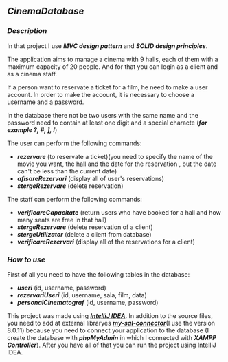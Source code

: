 ## ***CinemaDatabase***  

### ***Description*** 

In that project I use ***MVC design pattern*** and ***SOLID design principles***.

The application aims to manage a cinema with 9 halls, each of them with a maximum capacity of 20 people. And for that you can login as a client and as a cinema staff.

If a person want to reservate a ticket for a film, he need to make a user account. In order to make the account, it is necessary to choose a username and a password.  

In the database there not be two users with the same name and the password need to contain at least one digit and a special characte (***for example ?, #, ], !***) 

The user can perform the following commands:
- ***rezervare*** (to reservate a ticket)(you need to specify the name of the movie you want, the hall and the date for the reservation , but the date can't be less than the current date)
- ***afisareRezervari*** (display all of user's reservations)
- ***stergeRezervare*** (delete reservation)

The staff can perform the following commands:
- ***verificareCapacitate*** (return users who have booked for a hall and how many seats are free in that hall)
- ***stergeRezervare*** (delete reservation of a client)
- ***stergeUtilizator*** (delete a client from database)
- ***verificareRezervari*** (display all of the reservations for a client)

### ***How to use***

First of all you need to have the following tables in the database:
- ***useri*** (id, username, password)
- ***rezervariUseri*** (id, username, sala, film, data)
- ***personalCinematograf*** (id, username, password)

This project was made using ***[IntelliJ IDEA](https://www.jetbrains.com/idea/)***.
In addition to the source files, you need to add at external libraryes ***[my-sql-connector](https://mvnrepository.com/artifact/mysql/mysql-connector-java)***(I use the version 8.0.11) because you need to connect your application to the database (I create the database with ***phpMyAdmin*** in which I connected with ***XAMPP Controller***).
After you have all of that you can run the project using IntelliJ IDEA.



